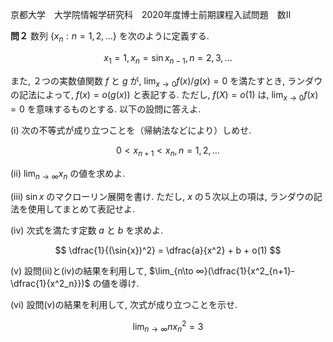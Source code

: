 京都大学　大学院情報学研究科　2020年度博士前期課程入試問題　数II

**問２** 数列 $\{x_n: n = 1,2,...\}$ を次のように定義する.

$$
     x_1 = 1, x_n = \sin{x_{n-1}}, n = 2,3,...
$$

また, ２つの実数値関数 $f$ と $g$ が, $\lim_{x\to 0}f(x)/g(x) = 0$ を満たすとき, ランダウの記法によって, $f(x) = o(g(x))$ と表記する. ただし, $f(X) = o(1)$ は, $\lim_{x\to 0}f(x) = 0$ を意味するものとする. 以下の設問に答えよ.

(i) 次の不等式が成り立つことを（帰納法などにより）しめせ.

$$
    0 < x_{n+1} < x_n, n = 1,2,...
$$

(ii) $\lim_{n\to ∞}x_n$ の値を求めよ.

(iii) $\sin{x}$ のマクローリン展開を書け. ただし, $x$ の５次以上の項は, ランダウの記法を使用してまとめて表記せよ.

(iv) 次式を満たす定数 $a$ と $b$ を求めよ.

$$
    \dfrac{1}{(\sin{x})^2} = \dfrac{a}{x^2} + b + o(1)
$$

(v) 設問(ii)と(iv)の結果を利用して, $\lim_{n\to ∞}(\dfrac{1}{x^2_{n+1}-\dfrac{1}{x^2_n}})$ の値を導け.

(vi) 設問(v)の結果を利用して, 次式が成り立つことを示せ.

$$
    \lim_{n\to ∞}nx^2_n = 3
$$